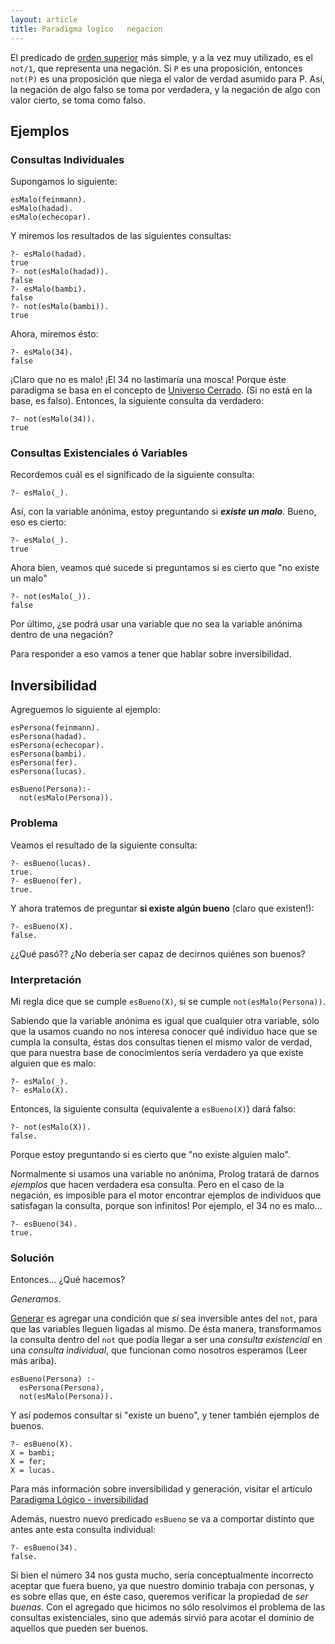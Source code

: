 ```yaml
---
layout: article
title: Paradigma logico   negacion
---
```


El predicado de [orden superior](orden-superior.html) más simple, y a la vez muy utilizado, es el `not/1`, que representa una negación. Si `P` es una proposición, entonces `not(P)` es una proposición que niega el valor de verdad asumido para P. Así, la negación de algo falso se toma por verdadera, y la negación de algo con valor cierto, se toma como falso.

Ejemplos
--------

### Consultas Individuales

Supongamos lo siguiente:

```
esMalo(feinmann). 
esMalo(hadad). 
esMalo(echecopar).
```

Y miremos los resultados de las siguientes consultas:

```
?- esMalo(hadad).
true
?- not(esMalo(hadad)).
false
?- esMalo(bambi).
false
?- not(esMalo(bambi)).
true
```

Ahora, miremos ésto:

```
?- esMalo(34).
false
```

¡Claro que no es malo! ¡El 34 no lastimaría una mosca! Porque éste paradigma se basa en el concepto de [Universo Cerrado](paradigma-logico---introduccion.html). (Si no está en la base, es falso). Entonces, la siguiente consulta da verdadero:

```
?- not(esMalo(34)).
true
```

### Consultas Existenciales ó Variables

Recordemos cuál es el significado de la siguiente consulta:

`?- esMalo(_).`

Así, con la variable anónima, estoy preguntando si ***existe un malo***. Bueno, eso es cierto:

```
?- esMalo(_).
true
```

Ahora bien, veamos qué sucede si preguntamos si es cierto que "no existe un malo"

```
?- not(esMalo(_)).
false
```

Por último, ¿se podrá usar una variable que no sea la variable anónima dentro de una negación?

Para responder a eso vamos a tener que hablar sobre inversibilidad.

Inversibilidad
--------------

Agreguemos lo siguiente al ejemplo:

```
esPersona(feinmann). 
esPersona(hadad). 
esPersona(echecopar).
esPersona(bambi).
esPersona(fer).
esPersona(lucas).

esBueno(Persona):- 
  not(esMalo(Persona)).
```

### Problema

Veamos el resultado de la siguiente consulta:

```
?- esBueno(lucas).
true.
?- esBueno(fer).
true.
```

Y ahora tratemos de preguntar **si existe algún bueno** (claro que existen!):

```
?- esBueno(X).
false.
```

¿¿Qué pasó?? ¿No debería ser capaz de decirnos quiénes son buenos?

### Interpretación

Mi regla dice que se cumple `esBueno(X)`, si se cumple `not(esMalo(Persona))`.

Sabiendo que la variable anónima es igual que cualquier otra variable, sólo que la usamos cuando no nos interesa conocer qué individuo hace que se cumpla la consulta, éstas dos consultas tienen el mismo valor de verdad, que para nuestra base de conocimientos sería verdadero ya que existe alguien que es malo:

```
?- esMalo(_).
?- esMalo(X).
```

Entonces, la siguiente consulta (equivalente a `esBueno(X)`) dará falso:

```
?- not(esMalo(X)).
false.
```

Porque estoy preguntando si es cierto que "no existe alguien malo".

Normalmente si usamos una variable no anónima, Prolog tratará de darnos *ejemplos* que hacen verdadera esa consulta. Pero en el caso de la negación, es imposible para el motor encontrar ejemplos de individuos que satisfagan la consulta, porque son infinitos! Por ejemplo, el 34 no es malo...

```
?- esBueno(34).
true.
```

### Solución

Entonces... ¿Qué hacemos?

*Generamos*.

[Generar](paradigma-logico---generacion.html) es agregar una condición que *sí* sea inversible antes del `not`, para que las variables lleguen ligadas al mismo. De ésta manera, transformamos la consulta dentro del `not` que podía llegar a ser una *consulta existencial* en una *consulta individual*, que funcionan como nosotros esperamos (Leer más ariba).

```
esBueno(Persona) :-
  esPersona(Persona), 
  not(esMalo(Persona)).
```

Y así podemos consultar si "existe un bueno", y tener también ejemplos de buenos.

```
?- esBueno(X).
X = bambi;
X = fer;
X = lucas.
```

Para más información sobre inversibilidad y generación, visitar el artículo [Paradigma Lógico - inversibilidad](paradigma-logico---inversibilidad.html)

Además, nuestro nuevo predicado `esBueno` se va a comportar distinto que antes ante esta consulta individual:

```
?- esBueno(34).
false.
```

Si bien el número 34 nos gusta mucho, sería conceptualmente incorrecto aceptar que fuera bueno, ya que nuestro dominio trabaja con personas, y es sobre ellas que, en éste caso, queremos verificar la propiedad de *ser buenas*. Con el agregado que hicimos no sólo resolvimos el problema de las consultas existenciales, sino que además sirvió para acotar el dominio de aquellos que pueden ser buenos.

